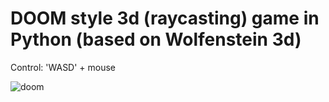 # DOOM style 3d (raycasting) game in Python (based on Wolfenstein 3d)

Control: 'WASD' + mouse

![doom](/sreenshots/0.gif)